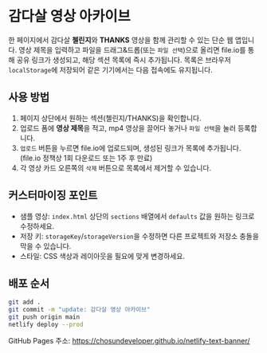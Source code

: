 # 감다살 영상 아카이브

한 페이지에서 감다살 **첼린지**와 **THANKS** 영상을 함께 관리할 수 있는 단순 웹 앱입니다. 영상 제목을 입력하고 파일을 드래그&드롭(또는 `파일 선택`)으로 올리면 file.io를 통해 공유 링크가 생성되고, 해당 섹션 목록에 즉시 추가됩니다. 목록은 브라우저 `localStorage`에 저장되어 같은 기기에서는 다음 접속에도 유지됩니다.

## 사용 방법
1. 페이지 상단에서 원하는 섹션(첼린지/THANKS)을 확인합니다.
2. 업로드 폼에 **영상 제목**을 적고, mp4 영상을 끌어다 놓거나 `파일 선택`을 눌러 등록합니다.
3. `업로드` 버튼을 누르면 file.io에 업로드되며, 생성된 링크가 목록에 추가됩니다. (file.io 정책상 1회 다운로드 또는 1주 후 만료)
4. 각 영상 카드 오른쪽의 `삭제` 버튼으로 목록에서 제거할 수 있습니다.

## 커스터마이징 포인트
- 샘플 영상: `index.html` 상단의 `sections` 배열에서 `defaults` 값을 원하는 링크로 수정하세요.
- 저장 키: `storageKey`/`storageVersion`을 수정하면 다른 프로젝트와 저장소 충돌을 막을 수 있습니다.
- 스타일: CSS 색상과 레이아웃을 필요에 맞게 변경하세요.

## 배포 순서
```bash
git add .
git commit -m "update: 감다살 영상 아카이브"
git push origin main
netlify deploy --prod
```

GitHub Pages 주소: https://chosundeveloper.github.io/netlify-text-banner/
